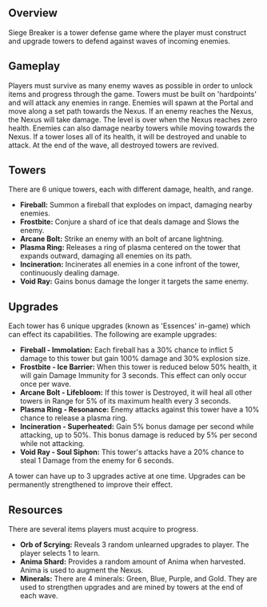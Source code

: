 ## Overview
Siege Breaker is a tower defense game where the player must construct and upgrade towers to defend against waves of incoming enemies.

## Gameplay
Players must survive as many enemy waves as possible in order to unlock items and progress through the game. Towers must be built on 'hardpoints' and will attack any enemies in range. Enemies will spawn at the Portal and move along a set path towards the Nexus. If an enemy reaches the Nexus, the Nexus will take damage. The level is over when the Nexus reaches zero health. Enemies can also damage nearby towers while moving towards the Nexus. If a tower loses all of its health, it will be destroyed and unable to attack. At the end of the wave, all destroyed towers are revived.

## Towers
There are 6 unique towers, each with different damage, health, and range.

* **Fireball:** Summon a fireball that explodes on impact, damaging nearby enemies.
* **Frostbite:** Conjure a shard of ice that deals damage and Slows the enemy.
* **Arcane Bolt:** Strike an enemy with an bolt of arcane lightning.
* **Plasma Ring:** Releases a ring of plasma centered on the tower that expands outward, damaging all enemies on its path.
* **Incineration:** Incinerates all enemies in a cone infront of the tower, continuously dealing damage.
* **Void Ray:** Gains bonus damage the longer it targets the same enemy.

## Upgrades
Each tower has 6 unique upgrades (known as 'Essences' in-game) which can effect its capabilities. The following are example upgrades:
* **Fireball - Immolation:** Each fireball has a 30% chance to inflict 5 damage to this tower but gain 100% damage and 30% explosion size.
* **Frostbite - Ice Barrier:** When this tower is reduced below 50% health, it will gain Damage Immunity for 3 seconds. This effect can only occur once per wave.
* **Arcane Bolt - Lifebloom:** If this tower is Destroyed, it will heal all other towers in Range for 5% of its maximum health every 3 seconds.
* **Plasma Ring - Resonance:** Enemy attacks against this tower have a 10% chance to release a plasma ring.
* **Incineration - Superheated:** Gain 5% bonus damage per second while attacking, up to 50%. This bonus damage is reduced by 5% per second while not attacking.
* **Void Ray - Soul Siphon:** This tower's attacks have a 20% chance to steal 1 Damage from the enemy for 6 seconds.

A tower can have up to 3 upgrades active at one time. Upgrades can be permanently strengthened to improve their effect.

## Resources
There are several items players must acquire to progress.
* **Orb of Scrying:** Reveals 3 random unlearned upgrades to player. The player selects 1 to learn.
* **Anima Shard:** Provides a random amount of Anima when harvested. Anima is used to augment the Nexus.
* **Minerals:** There are 4 minerals: Green, Blue, Purple, and Gold. They are used to strengthen upgrades and are mined by towers at the end of each wave.